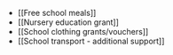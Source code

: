 - [[Free school meals]]
- [[Nursery education grant]]
- [[School clothing grants/vouchers]]
- [[School transport - additional support]]
